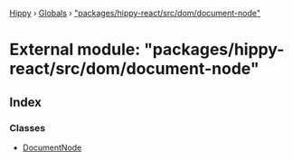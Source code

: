 [Hippy](../README.md) › [Globals](../globals.md) › ["packages/hippy-react/src/dom/document-node"](_packages_hippy_react_src_dom_document_node_.md)

# External module: "packages/hippy-react/src/dom/document-node"

## Index

### Classes

* [DocumentNode](../classes/_packages_hippy_react_src_dom_document_node_.documentnode.md)
